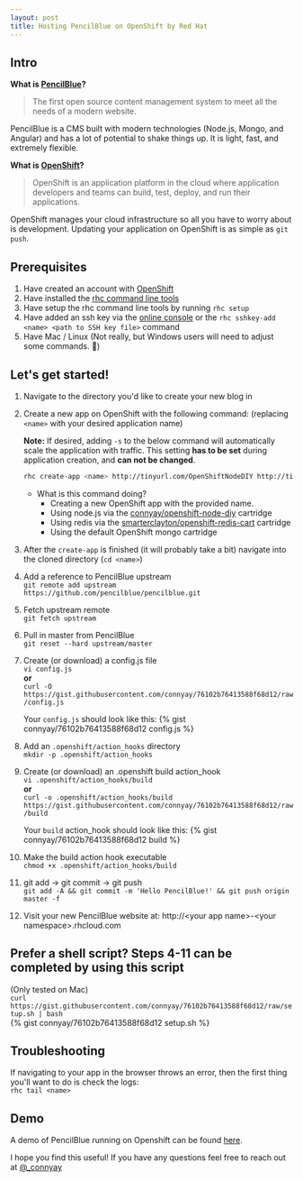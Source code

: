 ```yaml
---
layout: post
title: Hosting PencilBlue on OpenShift by Red Hat
---
```


## Intro
**What is [PencilBlue](https://pencilblue.org)?**  
> The first open source content management system to meet all the needs of a modern website.

PencilBlue is a CMS built with modern technologies (Node.js, Mongo, and Angular) and has a lot of potential to shake things up. It is light, fast, and extremely flexible.

**What is [OpenShift]((https://www.openshift.com/))?**  
> OpenShift is an application platform in the cloud where application developers and teams can build, test, deploy, and run their applications.

OpenShift manages your cloud infrastructure so all you have to worry about is development. Updating your application on OpenShift is as simple as `git push`.

## Prerequisites
1. Have created an account with [OpenShift](https://www.openshift.com/app/account/new)
2. Have installed the [rhc command line tools](https://developers.openshift.com/en/getting-started-client-tools.html)
3. Have setup the rhc command line tools by running `rhc setup`
4. Have added an ssh key via the [online console](https://openshift.redhat.com/app/console/settings) or the `rhc sshkey-add <name> <path to SSH key file>` command
5. Have Mac / Linux (Not really, but Windows users will need to adjust some commands. :grimacing:)


## Let's get started!
1. Navigate to the directory you'd like to create your new blog in
2. Create a new app on OpenShift with the following command: (replacing `<name>` with your desired application name)

    **Note:** If desired, adding `-s` to the below command will automatically scale the application with traffic. This setting **has to be set** during application creation, and **can not be changed**.

    ```bash
    rhc create-app <name> http://tinyurl.com/OpenShiftNodeDIY http://tinyurl.com/OpenShiftRedisCart mongodb-2.4
    ```
    - What is this command doing?
        - Creating a new OpenShift app with the provided name.
        - Using node.js via the [connyay/openshift-node-diy](https://github.com/connyay/openshift-node-diy) cartridge
        - Using redis via the [smarterclayton/openshift-redis-cart](https://github.com/smarterclayton/openshift-redis-cart) cartridge
        - Using the default OpenShift mongo cartridge
  
3. After the `create-app` is finished (it will probably take a bit) navigate into the cloned directory (`cd <name>`)
4. Add a reference to PencilBlue upstream  
    `git remote add upstream https://github.com/pencilblue/pencilblue.git`
5. Fetch upstream remote  
    `git fetch upstream`
6. Pull in master from PencilBlue  
    `git reset --hard upstream/master`
7. Create (or download) a config.js file  
    `vi config.js`  
    **or**  
    `curl -O https://gist.githubusercontent.com/connyay/76102b76413588f68d12/raw/config.js`

    Your `config.js` should look like this: 
    {% gist connyay/76102b76413588f68d12 config.js %}
8. Add an `.openshift/action_hooks` directory  
    `mkdir -p .openshift/action_hooks`
9. Create (or download) an .openshift build action\_hook  
    `vi .openshift/action_hooks/build`  
    **or**  
    `curl -o .openshift/action_hooks/build https://gist.githubusercontent.com/connyay/76102b76413588f68d12/raw/build`

    Your `build` action_hook should look like this: 
    {% gist connyay/76102b76413588f68d12 build %}
10. Make the build action hook executable  
    `chmod +x .openshift/action_hooks/build`
11. git add -> git commit -> git push  
    `git add -A && git commit -m 'Hello PencilBlue!' && git push origin master -f`
12. Visit your new PencilBlue website at: ht<span>tp://</span>&lt;your app name&gt;-&lt;your namespace&gt;.rhcloud.com


## Prefer a shell script? Steps 4-11 can be completed by using this script
(Only tested on Mac)  
`curl https://gist.githubusercontent.com/connyay/76102b76413588f68d12/raw/setup.sh | bash`  
{% gist connyay/76102b76413588f68d12 setup.sh %}

## Troubleshooting
If navigating to your app in the browser throws an error, then the first thing you'll want to do is check the logs:  
`rhc tail <name>`

## Demo
A demo of PencilBlue running on Openshift can be found [here](https://pencilblue-connyay.rhcloud.com/article/hello-openshift).


I hope you find this useful! If you have any questions feel free to reach out at [@_connyay](https://twitter.com/_connyay)
